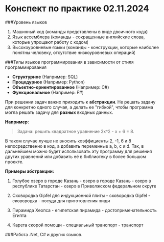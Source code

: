 # Конспект по практике 02.11.2024

###Уровень языков

1. Машинный код (команды представлены в виде двоичного кода)
2. Язык ассемблера (команды - сокращенные английские слова, которые упрощают работу с кодом)
3. Высокоуровневые языки (команды - конструкции, которые наиболее понятны человеку, отсутствие низкоуровневых операций)

###Типы языков программирования в зависимости от стиля программирования

* **Структурное** (Например: SQL)
* **Процедурное** (Например: Python)
* **Объектно-ориентированное** (Например: С#)
* **Функциональное** (Например: F#)

При решении задач важно приходить к **абстракции**. Не решать задачу для конкретно одного случая, а делать ее "гибкой", чтобы программа могла решать задачу для **разных** входных данных.

**Например:**

> Задача: решить квадратное уравнение 2x^2 - x + 6 = 8.

В таком случае лучше не вносить коэффициенты 2, -1, 6 и 8 непосредственно в код, а добавить переменные a, b, c и d. Так, в дальнейшем можно будет использовать эту программу для решения других уравнений или добавить её в библиотеку в более большом проекте.

**Примеры абстракции:**

1. Голубое озеро в городе Казань - озеро в городе Казань - озеро в республике Татарстан - озеро в Приволжском федеральном округе

2. Сковородка Gipfel для индукционной плиты - сковородка Gipfel - сковородка - посуда для приготовления пищи

3. Пирамида Хеопса - египетская пирамида - достопримечательность Египта

4. Карета скорой помощи - специальный транспорт - транспорт


###Работа .Net, C# и других языков.
